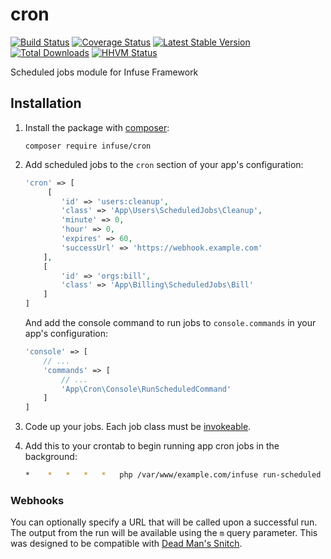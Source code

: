 cron
====

[![Build Status](https://travis-ci.org/infusephp/cron.svg?branch=master&style=flat)](https://travis-ci.org/infusephp/cron)
[![Coverage Status](https://coveralls.io/repos/infusephp/cron/badge.svg?style=flat)](https://coveralls.io/r/infusephp/cron)
[![Latest Stable Version](https://poser.pugx.org/infuse/cron/v/stable.svg?style=flat)](https://packagist.org/packages/infuse/cron)
[![Total Downloads](https://poser.pugx.org/infuse/cron/downloads.svg?style=flat)](https://packagist.org/packages/infuse/cron)
[![HHVM Status](http://hhvm.h4cc.de/badge/infuse/cron.svg?style=flat)](http://hhvm.h4cc.de/package/infuse/cron)

Scheduled jobs module for Infuse Framework

## Installation

1. Install the package with [composer](http://getcomposer.org):

   ```
   composer require infuse/cron
   ```

2. Add scheduled jobs to the `cron` section of your app's configuration:

   ```php
   'cron' => [
      	[
	       'id' => 'users:cleanup',
		   'class' => 'App\Users\ScheduledJobs\Cleanup',
		   'minute' => 0,
		   'hour' => 0,
		   'expires' => 60,
		   'successUrl' => 'https://webhook.example.com'
	   ],
	   [
   		   'id' => 'orgs:bill',
		   'class' => 'App\Billing\ScheduledJobs\Bill'
	   ]
   ]
   ```

   And add the console command to run jobs to `console.commands` in your app's configuration:
   
   ```php
   'console' => [
	   // ...
	   'commands' => [
		   // ...
		   'App\Cron\Console\RunScheduledCommand'
	   ]
   ]
   ```

3. Code up your jobs. Each job class must be [invokeable](http://php.net/manual/en/language.oop5.magic.php#object.invoke).

4. Add this to your crontab to begin running app cron jobs in the background:

   ```bash
   *	*	*	*	*	php /var/www/example.com/infuse run-scheduled
   ```

### Webhooks

You can optionally specify a URL that will be called upon a successful run. The output from the run will be available using the `m` query parameter. This was designed to be compatible with [Dead Man's Snitch](https://deadmanssnitch.com/).